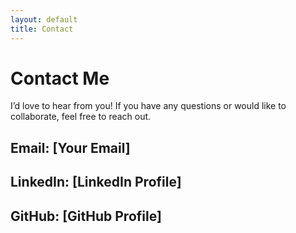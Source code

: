```yaml
---
layout: default
title: Contact
---
```


# Contact Me

I’d love to hear from you! If you have any questions or would like to collaborate, feel free to reach out.

## Email: [Your Email]
## LinkedIn: [LinkedIn Profile]
## GitHub: [GitHub Profile]
